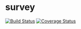 # survey

[![Build Status](https://travis-ci.org/botswana-harvard/survey.svg?branch=develop)](https://travis-ci.org/botswana-harvard/survey) [![Coverage Status](https://coveralls.io/repos/github/botswana-harvard/survey/badge.svg?branch=develop)](https://coveralls.io/github/botswana-harvard/survey?branch=develop)
